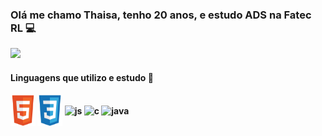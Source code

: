 ### Olá me chamo Thaisa, tenho 20 anos, e estudo ADS na Fatec RL 💻

<img height="140em" src="https://github-readme-stats.vercel.app/api/top-langs/?username=ThaisaDeAbreu&layout=compact&langs_count=16&theme=radical"/>     

<h4>Linguagens que utilizo e estudo 📝<h4/>
  
   <img align="center" alt="html5" height="50" width="40" src="https://raw.githubusercontent.com/devicons/devicon/master/icons/html5/html5-original.svg">
  <img align="center" alt="css" height="50" width="40" src="https://raw.githubusercontent.com/devicons/devicon/master/icons/css3/css3-original.svg">
  <img align="center" alt="js" height="50" width="40" src="https://cdn.jsdelivr.net/gh/devicons/devicon/icons/javascript/javascript-original.svg" />
  <img align="center" alt="c" height="50" width="40"  src="https://cdn.jsdelivr.net/gh/devicons/devicon/icons/c/c-original.svg" />
  <img align="center" alt="java" height="50" width="40" src="https://cdn.jsdelivr.net/gh/devicons/devicon/icons/java/java-original.svg" />
   
          


